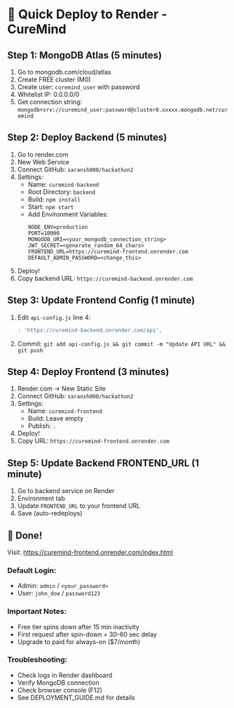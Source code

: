 # 🚀 Quick Deploy to Render - CureMind

## Step 1: MongoDB Atlas (5 minutes)
1. Go to mongodb.com/cloud/atlas
2. Create FREE cluster (M0)
3. Create user: `curemind_user` with password
4. Whitelist IP: 0.0.0.0/0
5. Get connection string: `mongodb+srv://curemind_user:password@cluster0.xxxxx.mongodb.net/curemind`

## Step 2: Deploy Backend (5 minutes)
1. Go to render.com
2. New Web Service
3. Connect GitHub: `saransh000/hackathon2`
4. Settings:
   - Name: `curemind-backend`
   - Root Directory: `backend`
   - Build: `npm install`
   - Start: `npm start`
   - Add Environment Variables:
     ```
     NODE_ENV=production
     PORT=10000
     MONGODB_URI=<your_mongodb_connection_string>
     JWT_SECRET=<generate_random_64_chars>
     FRONTEND_URL=https://curemind-frontend.onrender.com
     DEFAULT_ADMIN_PASSWORD=<change_this>
     ```
5. Deploy!
6. Copy backend URL: `https://curemind-backend.onrender.com`

## Step 3: Update Frontend Config (1 minute)
1. Edit `api-config.js` line 4:
   ```javascript
   : 'https://curemind-backend.onrender.com/api',
   ```
2. Commit: `git add api-config.js && git commit -m "Update API URL" && git push`

## Step 4: Deploy Frontend (3 minutes)
1. Render.com → New Static Site
2. Connect GitHub: `saransh000/hackathon2`
3. Settings:
   - Name: `curemind-frontend`
   - Build: Leave empty
   - Publish: `.`
4. Deploy!
5. Copy URL: `https://curemind-frontend.onrender.com`

## Step 5: Update Backend FRONTEND_URL (1 minute)
1. Go to backend service on Render
2. Environment tab
3. Update `FRONTEND_URL` to your frontend URL
4. Save (auto-redeploys)

## 🎉 Done!
Visit: https://curemind-frontend.onrender.com/index.html

### Default Login:
- Admin: `admin` / `<your_password>`
- User: `john_doe` / `password123`

### Important Notes:
- Free tier spins down after 15 min inactivity
- First request after spin-down = 30-60 sec delay
- Upgrade to paid for always-on ($7/month)

### Troubleshooting:
- Check logs in Render dashboard
- Verify MongoDB connection
- Check browser console (F12)
- See DEPLOYMENT_GUIDE.md for details
